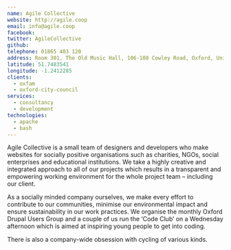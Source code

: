 ```yaml
---
name: Agile Collective
website: http://agile.coop
email: info@agile.coop
facebook:
twitter: AgileCollective
github:
telephone: 01865 403 120
address: Room 301, The Old Music Hall, 106-108 Cowley Road, Oxford, United Kingdom, OX4 1JE
latitude: 51.7483541
longitude: -1.2412285
clients:
  - oxfam
  - oxford-city-council
services:
  - consultancy
  - development
technologies:
  - apache
  - bash
---
```

Agile Collective is a small team of designers and developers who make websites for socially positive organisations such as charities, NGOs, social enterprises and educational institutions. We take a highly creative and integrated approach to all of our projects which results in a transparent and empowering working environment for the whole project team – including our client.

As a socially minded company ourselves, we make every effort to contribute to our communities, minimise our environmental impact and ensure sustainability in our work practices. We organise the monthly Oxford Drupal Users Group and a couple of us run the ‘Code Club’ on a Wednesday afternoon which is aimed at inspiring young people to get into coding.

There is also a company-wide obsession with cycling of various kinds.
